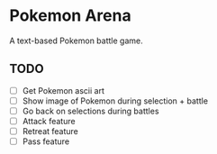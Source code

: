 Pokemon Arena
=============

A text-based Pokemon battle game.

TODO
----

- [ ] Get Pokemon ascii art
- [ ] Show image of Pokemon during selection + battle
- [ ] Go back on selections during battles
- [ ] Attack feature
- [ ] Retreat feature
- [ ] Pass feature
